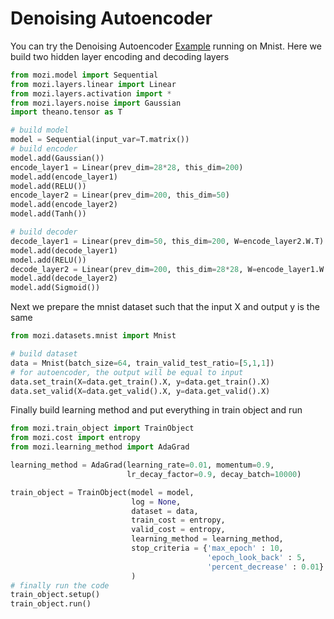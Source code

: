 
Denoising Autoencoder
=====
You can try the Denoising Autoencoder [Example](../example/mnist_dae.py) running on Mnist. Here we build two hidden layer encoding and decoding layers
```python
from mozi.model import Sequential
from mozi.layers.linear import Linear
from mozi.layers.activation import *
from mozi.layers.noise import Gaussian
import theano.tensor as T

# build model
model = Sequential(input_var=T.matrix())
# build encoder
model.add(Gaussian())
encode_layer1 = Linear(prev_dim=28*28, this_dim=200)
model.add(encode_layer1)
model.add(RELU())
encode_layer2 = Linear(prev_dim=200, this_dim=50)
model.add(encode_layer2)
model.add(Tanh())

# build decoder
decode_layer1 = Linear(prev_dim=50, this_dim=200, W=encode_layer2.W.T)
model.add(decode_layer1)
model.add(RELU())
decode_layer2 = Linear(prev_dim=200, this_dim=28*28, W=encode_layer1.W.T)
model.add(decode_layer2)
model.add(Sigmoid())
```
Next we prepare the mnist dataset such that the input X and output y is the same
```python
from mozi.datasets.mnist import Mnist

# build dataset
data = Mnist(batch_size=64, train_valid_test_ratio=[5,1,1])
# for autoencoder, the output will be equal to input
data.set_train(X=data.get_train().X, y=data.get_train().X)
data.set_valid(X=data.get_valid().X, y=data.get_valid().X)

```


Finally build learning method and put everything in train object and run
```python
from mozi.train_object import TrainObject
from mozi.cost import entropy
from mozi.learning_method import AdaGrad

learning_method = AdaGrad(learning_rate=0.01, momentum=0.9,
                          lr_decay_factor=0.9, decay_batch=10000)

train_object = TrainObject(model = model,
                           log = None,
                           dataset = data,
                           train_cost = entropy,
                           valid_cost = entropy,
                           learning_method = learning_method,
                           stop_criteria = {'max_epoch' : 10,
                                            'epoch_look_back' : 5,
                                            'percent_decrease' : 0.01}
                           )
# finally run the code
train_object.setup()
train_object.run()
```
